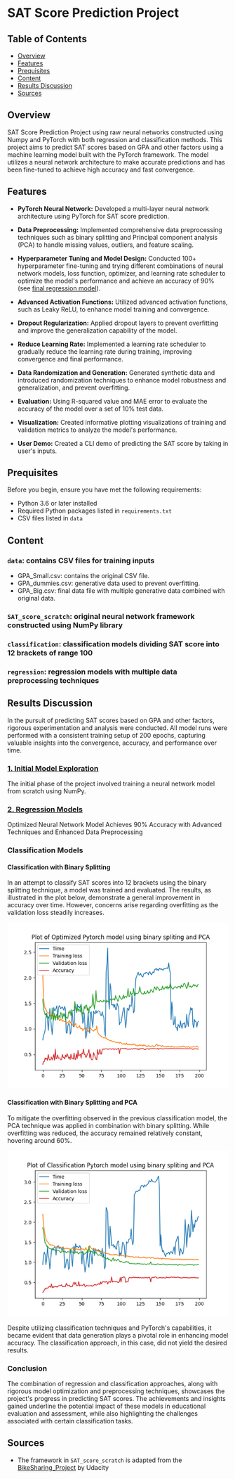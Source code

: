 # SAT Score Prediction Project

## Table of Contents

- [Overview](#overview)
- [Features](#features)
- [Prequisites](#prequisites)
- [Content](#content)
- [Results Discussion](#results-discussion)
- [Sources](#sources)


## Overview

SAT Score Prediction Project using raw neural networks constructed using Numpy and PyTorch with both regression and classification methods. This project aims to predict SAT scores based on GPA and other factors using a machine learning model built with the PyTorch framework. The model utilizes a neural network architecture to make accurate predictions and has been fine-tuned to achieve high accuracy and fast convergence.


## Features
- **PyTorch Neural Network:** Developed a multi-layer neural network architecture using PyTorch for SAT score prediction.

- **Data Preprocessing:** Implemented comprehensive data preprocessing techniques such as binary splitting and Principal component analysis (PCA) to handle missing values, outliers, and feature scaling.

- **Hyperparameter Tuning and Model Design:** Conducted 100+ hyperparameter fine-tuning and trying different combinations of neural network models, loss function, optimizer, and learning rate scheduler to optimize the model's performance and achieve an accuracy of 90% (see [final regression model](regression/sat_regression_final.py)).

- **Advanced Activation Functions:** Utilized advanced activation functions, such as Leaky ReLU, to enhance model training and convergence.

- **Dropout Regularization:** Applied dropout layers to prevent overfitting and improve the generalization capability of the model.

- **Reduce Learning Rate:** Implemented a learning rate scheduler to gradually reduce the learning rate during training, improving convergence and final performance.

- **Data Randomization and Generation:** Generated synthetic data and introduced randomization techniques to enhance model robustness and generalization, and prevent overfitting.

- **Evaluation:** Using R-squared value and MAE error to evaluate the accuracy of the model over a set of 10% test data.

- **Visualization:** Created informative plotting visualizations of training and validation metrics to analyze the model's performance.

- **User Demo:** Created a CLI demo of predicting the SAT score by taking in user's inputs.  


## Prequisites

Before you begin, ensure you have met the following requirements:

- Python 3.6 or later installed
- Required Python packages listed in `requirements.txt`
- CSV files listed in `data`


## Content
### `data`: contains CSV files for training inputs
- GPA_Small.csv: contains the original CSV file.
- GPA_dummies.csv: generative data used to prevent overfitting.
- GPA_Big.csv: final data file with multiple generative data combined with original data.

### `SAT_score_scratch`: original neural network framework constructed using NumPy library
  
### `classification`: classification models dividing SAT score into 12 brackets of range 100

### `regression`: regression models with multiple data preprocessing techniques


## Results Discussion

In the pursuit of predicting SAT scores based on GPA and other factors, rigorous experimentation and analysis were conducted. All model runs were performed with a consistent training setup of 200 epochs, capturing valuable insights into the convergence, accuracy, and performance over time.

### [1. Initial Model Exploration](./SAT_score_scratch/)

The initial phase of the project involved training a neural network model from scratch using NumPy.

### [2. Regression Models](./regression/)
Optimized Neural Network Model Achieves 90% Accuracy with Advanced Techniques and Enhanced Data Preprocessing

### Classification Models

#### Classification with Binary Splitting

In an attempt to classify SAT scores into 12 brackets using the binary splitting technique, a model was trained and evaluated. The results, as illustrated in the plot below, demonstrate a general improvement in accuracy over time. However, concerns arise regarding overfitting as the validation loss steadily increases.

<img src="plotting_results/sat_classification_plot.png" width="600"/>

#### Classification with Binary Splitting and PCA

To mitigate the overfitting observed in the previous classification model, the PCA technique was applied in combination with binary splitting. While overfitting was reduced, the accuracy remained relatively constant, hovering around 60%.

<img src="plotting_results/sat_classification_pca_plot.png" width="600"/>

Despite utilizing classification techniques and PyTorch's capabilities, it became evident that data generation plays a pivotal role in enhancing model accuracy. The classification approach, in this case, did not yield the desired results.

### Conclusion

The combination of regression and classification approaches, along with rigorous model optimization and preprocessing techniques, showcases the project's progress in predicting SAT scores. The achievements and insights gained underline the potential impact of these models in educational evaluation and assessment, while also highlighting the challenges associated with certain classification tasks.

## Sources
- The framework in `SAT_score_scratch` is adapted from the [BikeSharing_Project](https://github.com/udacity/deep-learning-v2-pytorch/tree/c9404fc86181fc3f0906b368697268257f348535/project-bikesharing) by Udacity
